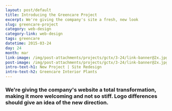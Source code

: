```yaml
---
layout: post/default
title: Introducing the Greencare Project
excerpt: We're giving the company's site a fresh, new look
slug: greencare-project
category: web-design
category-link: web-design
tags: greencare
datetime: 2015-03-24
day: 24
month: mar
link-image: /img/post-attachments/projects/gctx/3-24/link-banner@2x.jpg
post-image: /img/post-attachments/projects/gctx/3-24/link-banner@2x.jpg
intro-text-h1: New Project | Site Redesign
intro-text-h2: Greencare Interior Plants
---
```

<div class="row bottom">
<h3>We're giving the company's website a total transformation, making it more welcoming and not so stiff. Logo differences should give an idea of the new direction.</h3>
</div>

